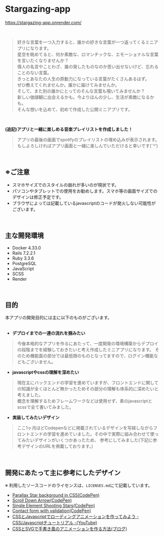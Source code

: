 # Stargazing-app
https://stargazing-app.onrender.com/

<br>

> 好きな言葉を一つ入力すると、誰かの好きな言葉が一つ返ってくるミニアプリになります。<br>
星空を眺めてると、何か素敵な、ロマンチックな、エモーショナルな言葉を言いたくなりませんか？<br>
偉人の名言やことわざ、誰の発したものなのか思い出せないけど、忘れることのない言葉。<br>
きっとあなたの人生の原動力になっている言葉がたくさんあるはず。<br>
ぜひ教えてくれませんか。誰かに届けてみませんか。<br>
そして、また別の誰かにとってのそんな言葉も覗いてみませんか？<br>
新しい価値観に出会えるかも。今よりほんの少し、生活が素敵になるかも。<br>
そんな想いを込めて、初めて作成した公開ミニアプリです。<br>

<br>

**(追記)アプリと一緒に楽しめる音楽プレイリストを作成しました！**

> アプリの最後の画面でspotifyのプレイリストの埋め込みが表示されます。<br>
もしよろしければアプリ画面と一緒に楽しんでいただけると幸いです(*´꒳`*)


<br>


## ※ご注意

- スマホサイズでのスタイルの崩れが多いのが現状です。
- パソコンやタブレットでの使用をお勧めします。スマホ等の画面サイズでのデザインは修正予定です。
- ブラウザによっては記載しているjavascriptのコードが発火しない可能性がございます。


<br>

## 主な開発環境
- Docker 4.33.0
- Rails 7.2.2.1
- Ruby 3.3.6
- PostgreSQL
- JavaScript
- SCSS
- Render

<br>



## 目的

本アプリの開発目的には主に以下のものがございます。
<br><br>
- **デプロイまでの一連の流れを掴みたい**
> 今後本格的なアプリを作るにあたって、一度開発の環境構築からデプロイの段階までを経験しておきたいと考え作成したミニアプリになります。
そのため機能面の部分では最低限のものとなってますので、ログイン機能などもございません。
- **javascriptやcssの理解を深めたい**
> 現在主にバックエンドの学習を進めていますが、フロントエンドに関しての知識が全くほとんど無かったためその部分の理解も体系的に深めたいと考えました。<br>
概念を理解するためフレームワークなどは使用せず、素のjavascriptとscssで全て書いてみました。
- **実装してみたいデザイン**
> ここ1ヶ月ほどCodepenなどに掲載されているデザインを写経しながらフロントエンドの学習を進めていました。その中で実際に組み合わせて使ってみたいデザインがいくつかあったため、
参考にしてみました(下記に参考デザインのURLを掲載しております。)

<br>

## 開発にあたって主に参考にしたデザイン
※ 利用したソースコードのライセンスは、`LICENSES.md`にて記載しています。
- [Parallax Star background in CSS(CodePen)](https://codepen.io/sarazond/pen/LYGbwj)
- [Scroll Down Arrow(CodePen)](https://codepen.io/Hoebink/pen/YwpxMW)
- [Single Element Shooting Stars(CodePen)](https://codepen.io/adamp33/pen/zYQprX)
- [Contact form with validation(CodePen)](https://codepen.io/codersdesign/pen/OJJJePm)
- [CSSとJavascriptでローディングアニメーションを作ってみよう - CSS/Javascriptチュートリアル -(YouTube)](https://youtu.be/9ZzmovKnq4A?si=9KwD9a3Glh-p7mmr)
- [CSSとSVGで手書き風のアニメーションを作る方法(ブログ)](https://linksbase.net/css-svg-animation/)